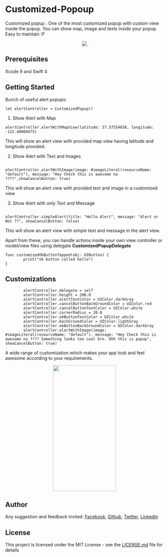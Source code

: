 # Customized-Popoup
Customized popup : One of the most customized popup with custom view inside the popup. You can show map, image and texts inside your popup.
Easy to maintain :P

<p align="center">
  <img src="https://github.com/dsrijan/Customized-Popoup/blob/master/customizePopUpGIF.gif"/>
</p>

## Prerequisites

Xcode 9 and Swift 4


## Getting Started

Bunch of useful alert popups:

```
let alertController = CustomizedPopup()
```

1. Show Alert with Map

```
alertController.alertWithMapView(latitude: 37.57554038, longitude: -122.40068475)
```

This will show an alert view with provided map view having latitude and longitude provided.


2. Show Alert with Text and Images

```

alertController.alertWithImage(image: #imageLiteral(resourceName: "default"), message: "Hey Check this is awesome na ????",showCancelButton: true) 

```
This will show an alert view with provided text and image in a customized view


3. Show Alert with only Text and Message

```

alertController.simpleAlert(title: "Hello Alert", message: "Alert or Not ??", showCancelButton: false)

```

This will show an alert view with simple text and message in the alert view.

Apart from these, you can handle actions inside your own view controller or model/view files using delegate **CustomizedPopupDelegate**

```
func customizedOkButtonTapped(obj: UIButton) {
        print("ok button called hello")
}

```

## Customizations


```
        alertController.delegate = self
        alertController.height = 200.0
        alertController.alertTextColor = UIColor.darkGray
        alertController.cancelButtonBackGroundColor = UIColor.red
        alertController.cancelButtonTextColor = UIColor.white
        alertController.cornerRadius = 20.0
        alertController.okButtonTextColor = UIColor.white
        alertController.backGroundColor = UIColor.lightGray
        alertController.okButtonBackGroundColor = UIColor.darkGray
        alertController.alertWithImage(image: #imageLiteral(resourceName: "default"), message: "Hey Check this is awesome na ???? Something looks too cool bro. Ohh this is popup", showCancelButton: true)

```

A wide range of customization which makes your app look and feel awesome according to your requirements.

<p align="center">
<img src="https://github.com/dsrijan/Customized-Popoup/blob/master/customizedAlert.jpeg" width="200" height="400" />
</p>
  
## Author

Any suggestion and feedback invited:
[Facebook](https://www.facebook.com/dsrijan),
[Github](https://www.github.com/dsrijan),
[Twitter](https://www.twitter.com/asksrijan),
[LinkedIn](https://www.linkedin.com/in/srijan12345/)

## License

This project is licensed under the MIT License - see the [LICENSE.md](LICENSE) file for details

